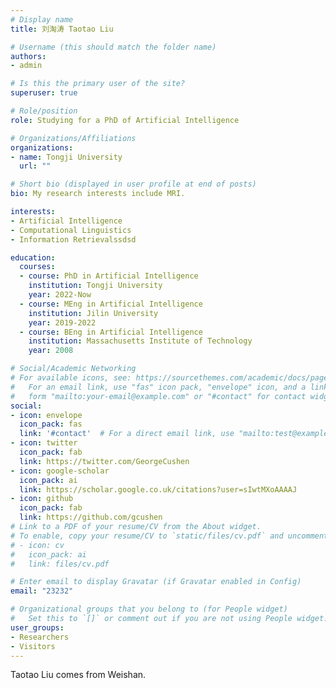```yaml
---
# Display name
title: 刘淘涛 Taotao Liu

# Username (this should match the folder name)
authors:
- admin

# Is this the primary user of the site?
superuser: true

# Role/position
role: Studying for a PhD of Artificial Intelligence

# Organizations/Affiliations
organizations:
- name: Tongji University
  url: ""

# Short bio (displayed in user profile at end of posts)
bio: My research interests include MRI.

interests:
- Artificial Intelligence
- Computational Linguistics
- Information Retrievalssdsd

education:
  courses:
  - course: PhD in Artificial Intelligence
    institution: Tongji University
    year: 2022-Now
  - course: MEng in Artificial Intelligence
    institution: Jilin University
    year: 2019-2022
  - course: BEng in Artificial Intelligence
    institution: Massachusetts Institute of Technology
    year: 2008

# Social/Academic Networking
# For available icons, see: https://sourcethemes.com/academic/docs/page-builder/#icons
#   For an email link, use "fas" icon pack, "envelope" icon, and a link in the
#   form "mailto:your-email@example.com" or "#contact" for contact widget.
social:
- icon: envelope
  icon_pack: fas
  link: '#contact'  # For a direct email link, use "mailto:test@example.org".
- icon: twitter
  icon_pack: fab
  link: https://twitter.com/GeorgeCushen
- icon: google-scholar
  icon_pack: ai
  link: https://scholar.google.co.uk/citations?user=sIwtMXoAAAAJ
- icon: github
  icon_pack: fab
  link: https://github.com/gcushen
# Link to a PDF of your resume/CV from the About widget.
# To enable, copy your resume/CV to `static/files/cv.pdf` and uncomment the lines below.
# - icon: cv
#   icon_pack: ai
#   link: files/cv.pdf

# Enter email to display Gravatar (if Gravatar enabled in Config)
email: "23232"

# Organizational groups that you belong to (for People widget)
#   Set this to `[]` or comment out if you are not using People widget.
user_groups:
- Researchers
- Visitors
---
```


Taotao Liu comes from Weishan.
